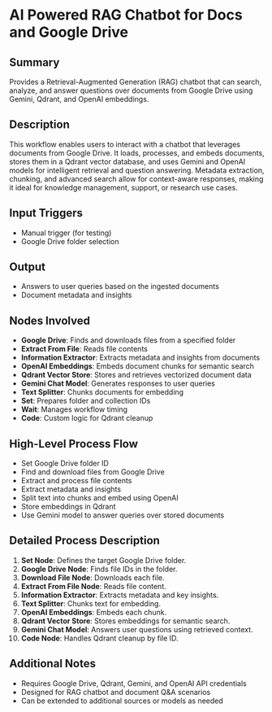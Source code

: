 # AI Powered RAG Chatbot for Docs and Google Drive

## Summary
Provides a Retrieval-Augmented Generation (RAG) chatbot that can search, analyze, and answer questions over documents from Google Drive using Gemini, Qdrant, and OpenAI embeddings.

## Description
This workflow enables users to interact with a chatbot that leverages documents from Google Drive. It loads, processes, and embeds documents, stores them in a Qdrant vector database, and uses Gemini and OpenAI models for intelligent retrieval and question answering. Metadata extraction, chunking, and advanced search allow for context-aware responses, making it ideal for knowledge management, support, or research use cases.

## Input Triggers
- Manual trigger (for testing)
- Google Drive folder selection

## Output
- Answers to user queries based on the ingested documents
- Document metadata and insights

## Nodes Involved
- **Google Drive**: Finds and downloads files from a specified folder
- **Extract From File**: Reads file contents
- **Information Extractor**: Extracts metadata and insights from documents
- **OpenAI Embeddings**: Embeds document chunks for semantic search
- **Qdrant Vector Store**: Stores and retrieves vectorized document data
- **Gemini Chat Model**: Generates responses to user queries
- **Text Splitter**: Chunks documents for embedding
- **Set**: Prepares folder and collection IDs
- **Wait**: Manages workflow timing
- **Code**: Custom logic for Qdrant cleanup

## High-Level Process Flow
- Set Google Drive folder ID
- Find and download files from Google Drive
- Extract and process file contents
- Extract metadata and insights
- Split text into chunks and embed using OpenAI
- Store embeddings in Qdrant
- Use Gemini model to answer queries over stored documents

## Detailed Process Description
1. **Set Node**: Defines the target Google Drive folder.
2. **Google Drive Node**: Finds file IDs in the folder.
3. **Download File Node**: Downloads each file.
4. **Extract From File Node**: Reads file content.
5. **Information Extractor**: Extracts metadata and key insights.
6. **Text Splitter**: Chunks text for embedding.
7. **OpenAI Embeddings**: Embeds each chunk.
8. **Qdrant Vector Store**: Stores embeddings for semantic search.
9. **Gemini Chat Model**: Answers user questions using retrieved context.
10. **Code Node**: Handles Qdrant cleanup by file ID.

## Additional Notes
- Requires Google Drive, Qdrant, Gemini, and OpenAI API credentials
- Designed for RAG chatbot and document Q&A scenarios
- Can be extended to additional sources or models as needed
